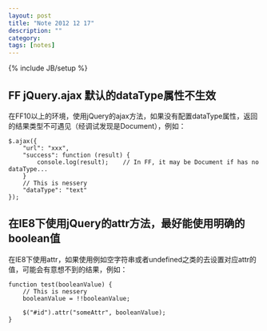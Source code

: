 ```yaml
---
layout: post
title: "Note 2012 12 17"
description: ""
category: 
tags: [notes]
---
```

{% include JB/setup %}

## FF jQuery.ajax 默认的dataType属性不生效

在FF10以上的环境，使用jQuery的ajax方法，如果没有配置dataType属性，返回的结果类型不可遇见（经调试发现是Document），例如：

	$.ajax({
		"url": "xxx",
		"success": function (result) {
			console.log(result);	// In FF, it may be Document if has no dataType...
		}
		// This is nessery
		"dataType": "text"
	});

## 在IE8下使用jQuery的attr方法，最好能使用明确的boolean值

在IE8下使用attr，如果使用例如空字符串或者undefined之类的去设置对应attr的值，可能会有意想不到的结果，例如：

	function test(booleanValue) {
		// This is nessery
		booleanValue = !!booleanValue;		

		$("#id").attr("someAttr", booleanValue);
	}
	
